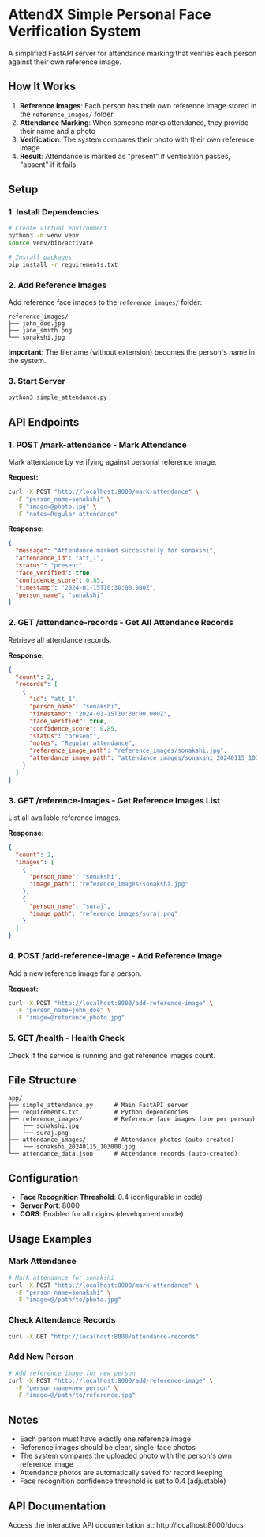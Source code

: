 # AttendX Simple Personal Face Verification System

A simplified FastAPI server for attendance marking that verifies each person against their own reference image.

## How It Works

1. **Reference Images**: Each person has their own reference image stored in the `reference_images/` folder
2. **Attendance Marking**: When someone marks attendance, they provide their name and a photo
3. **Verification**: The system compares their photo with their own reference image
4. **Result**: Attendance is marked as "present" if verification passes, "absent" if it fails

## Setup

### 1. Install Dependencies
```bash
# Create virtual environment
python3 -m venv venv
source venv/bin/activate

# Install packages
pip install -r requirements.txt
```

### 2. Add Reference Images
Add reference face images to the `reference_images/` folder:
```
reference_images/
├── john_doe.jpg
├── jane_smith.png
└── sonakshi.jpg
```

**Important**: The filename (without extension) becomes the person's name in the system.

### 3. Start Server
```bash
python3 simple_attendance.py
```

## API Endpoints

### 1. **POST /mark-attendance** - Mark Attendance
Mark attendance by verifying against personal reference image.

**Request:**
```bash
curl -X POST "http://localhost:8000/mark-attendance" \
  -F "person_name=sonakshi" \
  -F "image=@photo.jpg" \
  -F "notes=Regular attendance"
```

**Response:**
```json
{
  "message": "Attendance marked successfully for sonakshi",
  "attendance_id": "att_1",
  "status": "present",
  "face_verified": true,
  "confidence_score": 0.85,
  "timestamp": "2024-01-15T10:30:00.000Z",
  "person_name": "sonakshi"
}
```

### 2. **GET /attendance-records** - Get All Attendance Records
Retrieve all attendance records.

**Response:**
```json
{
  "count": 2,
  "records": [
    {
      "id": "att_1",
      "person_name": "sonakshi",
      "timestamp": "2024-01-15T10:30:00.000Z",
      "face_verified": true,
      "confidence_score": 0.85,
      "status": "present",
      "notes": "Regular attendance",
      "reference_image_path": "reference_images/sonakshi.jpg",
      "attendance_image_path": "attendance_images/sonakshi_20240115_103000.jpg"
    }
  ]
}
```

### 3. **GET /reference-images** - Get Reference Images List
List all available reference images.

**Response:**
```json
{
  "count": 2,
  "images": [
    {
      "person_name": "sonakshi",
      "image_path": "reference_images/sonakshi.jpg"
    },
    {
      "person_name": "suraj",
      "image_path": "reference_images/suraj.png"
    }
  ]
}
```

### 4. **POST /add-reference-image** - Add Reference Image
Add a new reference image for a person.

**Request:**
```bash
curl -X POST "http://localhost:8000/add-reference-image" \
  -F "person_name=john_doe" \
  -F "image=@reference_photo.jpg"
```

### 5. **GET /health** - Health Check
Check if the service is running and get reference images count.

## File Structure

```
app/
├── simple_attendance.py      # Main FastAPI server
├── requirements.txt          # Python dependencies
├── reference_images/         # Reference face images (one per person)
│   ├── sonakshi.jpg
│   └── suraj.png
├── attendance_images/        # Attendance photos (auto-created)
│   └── sonakshi_20240115_103000.jpg
└── attendance_data.json      # Attendance records (auto-created)
```

## Configuration

- **Face Recognition Threshold**: 0.4 (configurable in code)
- **Server Port**: 8000
- **CORS**: Enabled for all origins (development mode)

## Usage Examples

### Mark Attendance
```bash
# Mark attendance for sonakshi
curl -X POST "http://localhost:8000/mark-attendance" \
  -F "person_name=sonakshi" \
  -F "image=@/path/to/photo.jpg"
```

### Check Attendance Records
```bash
curl -X GET "http://localhost:8000/attendance-records"
```

### Add New Person
```bash
# Add reference image for new person
curl -X POST "http://localhost:8000/add-reference-image" \
  -F "person_name=new_person" \
  -F "image=@/path/to/reference.jpg"
```

## Notes

- Each person must have exactly one reference image
- Reference images should be clear, single-face photos
- The system compares the uploaded photo with the person's own reference image
- Attendance photos are automatically saved for record keeping
- Face recognition confidence threshold is set to 0.4 (adjustable)

## API Documentation

Access the interactive API documentation at: http://localhost:8000/docs
